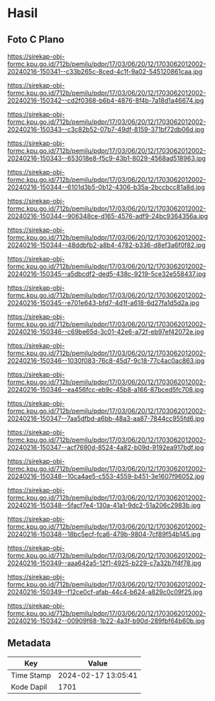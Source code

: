 # Hasil

## Foto C Plano

https://sirekap-obj-formc.kpu.go.id/712b/pemilu/pdpr/17/03/06/20/12/1703062012002-20240216-150341--c33b265c-8ced-4c1f-9a02-545120861caa.jpg

https://sirekap-obj-formc.kpu.go.id/712b/pemilu/pdpr/17/03/06/20/12/1703062012002-20240216-150342--cd2f0368-b6b4-4876-8f4b-7a18d1a46674.jpg

https://sirekap-obj-formc.kpu.go.id/712b/pemilu/pdpr/17/03/06/20/12/1703062012002-20240216-150343--c3c82b52-07b7-49df-8159-371bf72db06d.jpg

https://sirekap-obj-formc.kpu.go.id/712b/pemilu/pdpr/17/03/06/20/12/1703062012002-20240216-150343--653018e8-f5c9-43b1-8029-4568ad518963.jpg

https://sirekap-obj-formc.kpu.go.id/712b/pemilu/pdpr/17/03/06/20/12/1703062012002-20240216-150344--6101d3b5-0b12-4306-b35a-2bccbcc81a8d.jpg

https://sirekap-obj-formc.kpu.go.id/712b/pemilu/pdpr/17/03/06/20/12/1703062012002-20240216-150344--906348ce-d165-4576-adf9-24bc9364356a.jpg

https://sirekap-obj-formc.kpu.go.id/712b/pemilu/pdpr/17/03/06/20/12/1703062012002-20240216-150344--48ddbfb2-a8b4-4782-b336-d8ef3a6f0f82.jpg

https://sirekap-obj-formc.kpu.go.id/712b/pemilu/pdpr/17/03/06/20/12/1703062012002-20240216-150345--a5dbcdf2-ded5-438c-9219-5ce32e558437.jpg

https://sirekap-obj-formc.kpu.go.id/712b/pemilu/pdpr/17/03/06/20/12/1703062012002-20240216-150345--e701e643-bfd7-4d1f-a618-6d27fa1d5d2a.jpg

https://sirekap-obj-formc.kpu.go.id/712b/pemilu/pdpr/17/03/06/20/12/1703062012002-20240216-150346--c69be65d-3c01-42e6-a72f-eb97ef42072e.jpg

https://sirekap-obj-formc.kpu.go.id/712b/pemilu/pdpr/17/03/06/20/12/1703062012002-20240216-150346--1030f083-76c8-45d7-9c18-77c4ac0ac863.jpg

https://sirekap-obj-formc.kpu.go.id/712b/pemilu/pdpr/17/03/06/20/12/1703062012002-20240216-150346--ea456fcc-eb9c-45b8-a166-87bced5fc708.jpg

https://sirekap-obj-formc.kpu.go.id/712b/pemilu/pdpr/17/03/06/20/12/1703062012002-20240216-150347--7aa5dfbd-a6bb-48a3-aa87-7844cc955fd6.jpg

https://sirekap-obj-formc.kpu.go.id/712b/pemilu/pdpr/17/03/06/20/12/1703062012002-20240216-150347--acf7690d-8524-4a82-b09d-9192ea917bdf.jpg

https://sirekap-obj-formc.kpu.go.id/712b/pemilu/pdpr/17/03/06/20/12/1703062012002-20240216-150348--10ca4ae5-c553-4559-b451-3e1607f96052.jpg

https://sirekap-obj-formc.kpu.go.id/712b/pemilu/pdpr/17/03/06/20/12/1703062012002-20240216-150348--5facf7e4-130a-41a1-9dc2-51a206c2983b.jpg

https://sirekap-obj-formc.kpu.go.id/712b/pemilu/pdpr/17/03/06/20/12/1703062012002-20240216-150348--18bc5ecf-fca6-479b-9804-7cf89f54b145.jpg

https://sirekap-obj-formc.kpu.go.id/712b/pemilu/pdpr/17/03/06/20/12/1703062012002-20240216-150349--aaa642a5-12f1-4925-b229-c7a32b7f4f78.jpg

https://sirekap-obj-formc.kpu.go.id/712b/pemilu/pdpr/17/03/06/20/12/1703062012002-20240216-150349--f12ce0cf-afab-44c4-b624-a829c0c09f25.jpg

https://sirekap-obj-formc.kpu.go.id/712b/pemilu/pdpr/17/03/06/20/12/1703062012002-20240216-150342--00909f68-1b22-4a3f-b90d-289fbf64b60b.jpg


## Metadata

| Key        | Value               |
| ---------- | ------------------- |
| Time Stamp | 2024-02-17 13:05:41 |
| Kode Dapil | 1701                |



